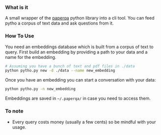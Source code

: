 ### What is it
A small wrapper of the [paperqa](https://github.com/whitead/paper-qa) python library into a cli tool. You can feed pytho a corpus of text data and ask questions from it.

### How To Use
You need an embeddings database which is built from a corpus of text to query.
First build an embedding by providing a path to your data and a name for the embedding.

```bash
# Assuming you have a bunch of text and pdf files in ./data
python pytho.py new -d ./data --name new_embedding
```

Once you have an embedding you can start a conversation with your data:
```bash
python pytho.py -n new_embedding
```

Embeddings are saved in `~/.paperqa/` in case you need to access them.

### To note
- Every query costs money (usually a few cents) so be mindful with your usage.
